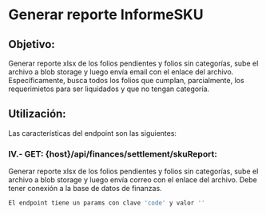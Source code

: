 # Generar reporte InformeSKU

## Objetivo:

Generar reporte xlsx de los folios pendientes y folios sin categorías, sube el archivo a blob storage y luego envía email con el enlace del archivo.
Específicamente, busca todos los folios que cumplan, parcialmente, los requerimietos para ser liquidados y que no tengan categoría.

## Utilización:

Las características del endpoint son las siguientes:

### IV.- GET: {host}/api/finances/settlement/skuReport:

Generar reporte xlsx de los folios pendientes y folios sin categorías, sube el archivo a blob storage y luego envía correo con el enlace del archivo.
Debe tener conexión a la base de datos de finanzas.

```sh
El endpoint tiene un params con clave 'code' y valor ''
```